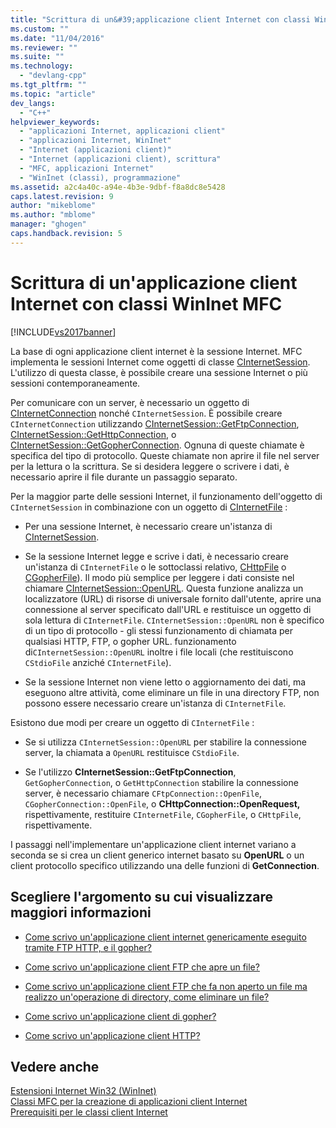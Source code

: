 ```yaml
---
title: "Scrittura di un&#39;applicazione client Internet con classi WinInet MFC | Microsoft Docs"
ms.custom: ""
ms.date: "11/04/2016"
ms.reviewer: ""
ms.suite: ""
ms.technology: 
  - "devlang-cpp"
ms.tgt_pltfrm: ""
ms.topic: "article"
dev_langs: 
  - "C++"
helpviewer_keywords: 
  - "applicazioni Internet, applicazioni client"
  - "applicazioni Internet, WinInet"
  - "Internet (applicazioni client)"
  - "Internet (applicazioni client), scrittura"
  - "MFC, applicazioni Internet"
  - "WinInet (classi), programmazione"
ms.assetid: a2c4a40c-a94e-4b3e-9dbf-f8a8dc8e5428
caps.latest.revision: 9
author: "mikeblome"
ms.author: "mblome"
manager: "ghogen"
caps.handback.revision: 5
---
```

# Scrittura di un&#39;applicazione client Internet con classi WinInet MFC
[!INCLUDE[vs2017banner](../assembler/inline/includes/vs2017banner.md)]

La base di ogni applicazione client internet è la sessione Internet.  MFC implementa le sessioni Internet come oggetti di classe [CInternetSession](../mfc/reference/cinternetsession-class.md).  L'utilizzo di questa classe, è possibile creare una sessione Internet o più sessioni contemporaneamente.  
  
 Per comunicare con un server, è necessario un oggetto di [CInternetConnection](../mfc/reference/cinternetconnection-class.md) nonché `CInternetSession`.  È possibile creare `CInternetConnection` utilizzando [CInternetSession::GetFtpConnection](../Topic/CInternetSession::GetFtpConnection.md), [CInternetSession::GetHttpConnection](../Topic/CInternetSession::GetHttpConnection.md), o [CInternetSession::GetGopherConnection](../Topic/CInternetSession::GetGopherConnection.md).  Ognuna di queste chiamate è specifica del tipo di protocollo.  Queste chiamate non aprire il file nel server per la lettura o la scrittura.  Se si desidera leggere o scrivere i dati, è necessario aprire il file durante un passaggio separato.  
  
 Per la maggior parte delle sessioni Internet, il funzionamento dell'oggetto di `CInternetSession` in combinazione con un oggetto di [CInternetFile](../mfc/reference/cinternetfile-class.md) :  
  
-   Per una sessione Internet, è necessario creare un'istanza di [CInternetSession](../mfc/reference/cinternetsession-class.md).  
  
-   Se la sessione Internet legge e scrive i dati, è necessario creare un'istanza di `CInternetFile` o le sottoclassi relativo, [CHttpFile](../mfc/reference/chttpfile-class.md) o [CGopherFile](../mfc/reference/cgopherfile-class.md)\).  Il modo più semplice per leggere i dati consiste nel chiamare [CInternetSession::OpenURL](../Topic/CInternetSession::OpenURL.md).  Questa funzione analizza un localizzatore \(URL\) di risorse di universale fornito dall'utente, aprire una connessione al server specificato dall'URL e restituisce un oggetto di sola lettura di `CInternetFile`.  `CInternetSession::OpenURL` non è specifico di un tipo di protocollo \- gli stessi funzionamento di chiamata per qualsiasi HTTP, FTP, o gopher URL.  funzionamento di`CInternetSession::OpenURL` inoltre i file locali \(che restituiscono `CStdioFile` anziché `CInternetFile`\).  
  
-   Se la sessione Internet non viene letto o aggiornamento dei dati, ma eseguono altre attività, come eliminare un file in una directory FTP, non possono essere necessario creare un'istanza di `CInternetFile`.  
  
 Esistono due modi per creare un oggetto di `CInternetFile` :  
  
-   Se si utilizza `CInternetSession::OpenURL` per stabilire la connessione server, la chiamata a `OpenURL` restituisce `CStdioFile`.  
  
-   Se l'utilizzo **CInternetSession::GetFtpConnection**, `GetGopherConnection`, o `GetHttpConnection` stabilire la connessione server, è necessario chiamare `CFtpConnection::OpenFile`, `CGopherConnection::OpenFile`, o **CHttpConnection::OpenRequest,** rispettivamente, restituire `CInternetFile`, `CGopherFile`, o `CHttpFile`, rispettivamente.  
  
 I passaggi nell'implementare un'applicazione client internet variano a seconda se si crea un client generico internet basato su **OpenURL**  o un client protocollo specifico utilizzando una delle funzioni di **GetConnection**.  
  
## Scegliere l'argomento su cui visualizzare maggiori informazioni  
  
-   [Come scrivo un'applicazione client internet genericamente eseguito tramite FTP HTTP, e il gopher?](../mfc/steps-in-a-typical-internet-client-application.md)  
  
-   [Come scrivo un'applicazione client FTP che apre un file?](../mfc/steps-in-a-typical-ftp-client-application.md)  
  
-   [Come scrivo un'applicazione client FTP che fa non aperto un file ma realizzo un'operazione di directory, come eliminare un file?](../mfc/steps-in-a-typical-ftp-client-application-to-delete-a-file.md)  
  
-   [Come scrivo un'applicazione client di gopher?](../mfc/steps-in-a-typical-gopher-client-application.md)  
  
-   [Come scrivo un'applicazione client HTTP?](../mfc/steps-in-a-typical-http-client-application.md)  
  
## Vedere anche  
 [Estensioni Internet Win32 \(WinInet\)](../mfc/win32-internet-extensions-wininet.md)   
 [Classi MFC per la creazione di applicazioni client Internet](../mfc/mfc-classes-for-creating-internet-client-applications.md)   
 [Prerequisiti per le classi client Internet](../mfc/prerequisites-for-internet-client-classes.md)